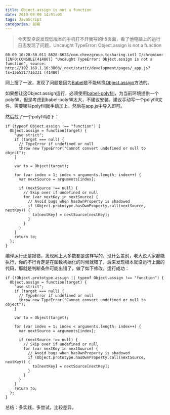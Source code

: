 ```yaml
---
title: Object.assign is not a function
date: 2019-08-09 14:51:03
tags: JavaScript
categories: 前端
---
```


> 今天安卓说发现低版本的手机打不开我写的h5页面，看了他电脑上的运行日志发现了问题，Uncaught TypeError: Object.assign is not a function

```
08-09 10:28:50.011 8628-8628/com.cheezgroup.tosharing.intl I/chromium: [INFO:CONSOLE(41480)] "Uncaught TypeError: Object.assign is not a function", source: http://192.168.1.16:3000/_next/static/development/pages/_app.js?ts=1565317716331 (41480)
```

网上搜了一波，发现了问题是因为[Babel](https://babeljs.io/)是不能转换[Object.assign](https://developer.mozilla.org/en-US/docs/Web/JavaScript/Reference/Global_Objects/Object/assign)方法的。

如果想让这Object.assign运行，必须使用[babel-polyfill](https://babeljs.io/docs/en/6.26.3/babel-polyfill)，为当前环境提供一个polyfill，但是考虑到babel-polyfill太大，不建议安装。建议手动写一个polyfill文件，需要哪些polyfill就手动加上，然后在app.js中导入即可。

然后找了一个polyfill如下：

```
if (typeof Object.assign !== "function") {
  Object.assign = function(target) {
    "use strict";
    if (target === null) {
      // TypeError if undefined or null
      throw new TypeError("Cannot convert undefined or null to object");
    }

    var to = Object(target);

    for (var index = 1; index < arguments.length; index++) {
      var nextSource = arguments[index];

      if (nextSource !== null) {
        // Skip over if undefined or null
        for (var nextKey in nextSource) {
          // Avoid bugs when hasOwnProperty is shadowed
          if (Object.prototype.hasOwnProperty.call(nextSource, nextKey)) {
            to[nextKey] = nextSource[nextKey];
          }
        }
      }
    }
    return to;
  };
}
```

编译运行还是报错，发现网上大多数都是这样写的，没什么差别，老大说人家都能执行，你的不行肯定是在函数初始化的时候就错了，后来发现根本就没运行上面的代码，那就是判断条件可能出错了，做了如下修改，运行成功：

```
if (!Object.prototype.assign || typeof Object.assign !== "function") {
  Object.assign = function(target) {
    "use strict";
    if (target === null) {
      // TypeError if undefined or null
      throw new TypeError("Cannot convert undefined or null to object");
    }

    var to = Object(target);

    for (var index = 1; index < arguments.length; index++) {
      var nextSource = arguments[index];

      if (nextSource !== null) {
        // Skip over if undefined or null
        for (var nextKey in nextSource) {
          // Avoid bugs when hasOwnProperty is shadowed
          if (Object.prototype.hasOwnProperty.call(nextSource, nextKey)) {
            to[nextKey] = nextSource[nextKey];
          }
        }
      }
    }
    return to;
  };
}
```

总结：多实践，多尝试，比较差异。